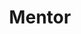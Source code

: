 ---
name: "Marina Gornostaeva"
workshop_topic: ""
title: "Mentor"
bio: "Marina works as the Lead iOS Developer at Storytel an all-you-can eat book subscription service. She's been professionally making iOS apps since before ARC. Some of her passions are great user experience and high quality code. She loves teaching, speaking at meetups, writing, contributing to OSS and following Swift Evolution. And is also a co-organier at CopenhagenCocoa. She will beat you at table tennis :)  
"
status: "live"
website: "http://hybridcattt.com/"
twitter: "hybridcattt"
linkedin: ""
image: "assets/images/speakers/speaker-marina.png"
---